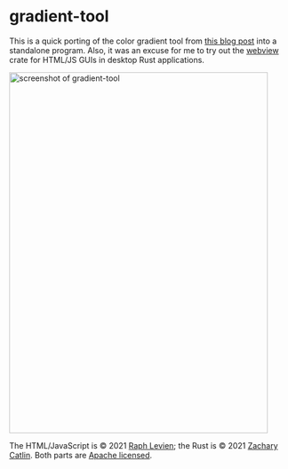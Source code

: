 # gradient-tool

This is a quick porting of the color gradient tool from
[this blog post] into a standalone program. Also, it was an excuse for me to
try out the [webview] crate for HTML/JS GUIs in desktop Rust applications.

<img src="https://zec.github.io/gradient-tool/screenshot.png" alt="screenshot of gradient-tool" width="465" height="650" />

The HTML/JavaScript is &copy; 2021 [Raph Levien]; the Rust is &copy; 2021
[Zachary Catlin]. Both parts are [Apache licensed].

[this blog post]: https://raphlinus.github.io/color/2021/01/18/oklab-critique.html
[webview]: https://github.com/Boscop/web-view
[Raph Levien]: https://levien.com/
[Zachary Catlin]: https://github.com/zec
[Apache licensed]: https://www.apache.org/licenses/LICENSE-2.0
